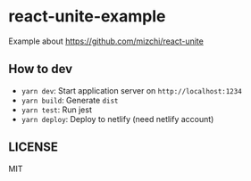 # react-unite-example

Example about https://github.com/mizchi/react-unite

## How to dev

- `yarn dev`: Start application server on `http://localhost:1234`
- `yarn build`: Generate `dist`
- `yarn test`: Run jest
- `yarn deploy`: Deploy to netlify (need netlify account)

## LICENSE

MIT
